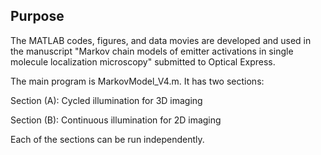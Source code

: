 ## Purpose

The MATLAB codes, figures, and data movies are developed and used in the manuscript "Markov chain models of emitter activations in single molecule localization microscopy" submitted to Optical Express. 

The main program is MarkovModel_V4.m. It has two sections: 

Section (A): Cycled illumination for 3D imaging

Section (B): Continuous illumination for 2D imaging

Each of the sections can be run independently. 
